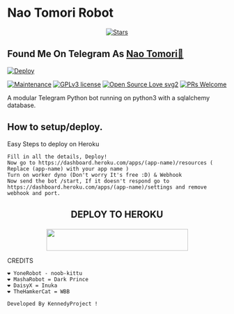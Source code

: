 <h1>Nao Tomori Robot</h1>
<p align="center">
    <a href="https://github.com/KennedyProject/NaoRobot/stargazers"><img src="https://img.shields.io/github/stars/KennedyProject/NaoRobot?label=Stars&style=flat-square&logo=github&color=F10070" alt="Stars" /></a>
</p>

## Found Me On Telegram As [Nao Tomori🌼](https://t.me/naoex_bot)

[![Deploy](https://telegra.ph/file/306ba2a9615e5a7b7abc2.jpg)](https://heroku.com/deploy?template=https://github.com/Askarbot/NaoRobot.git)

[![Maintenance](https://img.shields.io/badge/Maintained%3F-yes-green.svg)](https://GitHub.com/Naereen/StrapDown.js/graphs/commit-activity) [![GPLv3 license](https://img.shields.io/badge/License-GPLv3-blue.svg)](https://perso.crans.org/besson/LICENSE.html) [![Open Source Love svg2](https://badges.frapsoft.com/os/v2/open-source.svg?v=103)](https://github.com/ellerbrock/open-source-badges/) [![PRs Welcome](https://img.shields.io/badge/PRs-welcome-brightgreen.svg?style=flat-square)](https://makeapullrequest.com)

A modular Telegram Python bot running on python3 with a sqlalchemy database.

## How to setup/deploy.
Easy Steps to deploy on Heroku </summary>

```
Fill in all the details, Deploy!
Now go to https://dashboard.heroku.com/apps/(app-name)/resources ( Replace (app-name) with your app name )
Turn on worker dyno (Don't worry It's free :D) & Webhook
Now send the bot /start, If it doesn't respond go to https://dashboard.heroku.com/apps/(app-name)/settings and remove webhook and port.
```

## <p align="center">DEPLOY TO HEROKU</p>

<p align="center"><a href="https://heroku.com/deploy?template=https://github.com/Askarbot/NaoRobot">
  <img src="https://img.shields.io/badge/Deploy%20To%20Heroku-aqua?style=flat&logo=heroku" width="325" height="50.100" /></a></p>


CREDITS
```
❤️ YoneRobot - noob-kittu
❤️ MashaRobot = Dark Prince 
❤️ DaisyX = Inuka
❤️ TheHamkerCat = WBB

Developed By KennedyProject ! 
```
